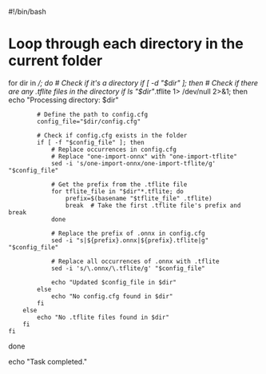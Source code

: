 #!/bin/bash

# Loop through each directory in the current folder
for dir in */; do
    # Check if it's a directory
    if [ -d "$dir" ]; then
        # Check if there are any .tflite files in the directory
        if ls "$dir"*.tflite 1> /dev/null 2>&1; then
            echo "Processing directory: $dir"

            # Define the path to config.cfg
            config_file="$dir/config.cfg"
            
            # Check if config.cfg exists in the folder
            if [ -f "$config_file" ]; then
                # Replace occurrences in config.cfg
                # Replace "one-import-onnx" with "one-import-tflite"
                sed -i 's/one-import-onnx/one-import-tflite/g' "$config_file"
                
                # Get the prefix from the .tflite file
                for tflite_file in "$dir"*.tflite; do
                    prefix=$(basename "$tflite_file" .tflite)
                    break  # Take the first .tflite file's prefix and break
                done
                
                # Replace the prefix of .onnx in config.cfg
                sed -i "s|${prefix}.onnx|${prefix}.tflite|g" "$config_file"
                
                # Replace all occurrences of .onnx with .tflite
                sed -i 's/\.onnx/\.tflite/g' "$config_file"
                
                echo "Updated $config_file in $dir"
            else
                echo "No config.cfg found in $dir"
            fi
        else
            echo "No .tflite files found in $dir"
        fi
    fi
done

echo "Task completed."
